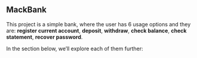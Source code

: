## MackBank

This project is a simple bank, where the user has 6 usage options and they are: **register current account**, **deposit**, **withdraw**, **check balance**, **check statement**, **recover password**.

In the section below, we’ll explore each of them further:
